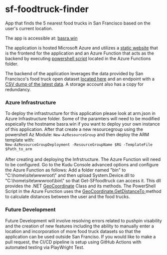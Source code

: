# sf-foodtruck-finder
App that finds the 5 nearest food trucks in San Francisco based on the user's current location. 

The app is accessible at: <a href="https://basra.win">basra.win</a>

The application is hosted Microsoft Azure and utilizes a <a href="https://github.com/jsbasra/sf-foodtruck-finder/tree/main/web">static website</a> that is the frontend for the application and an Azure Function that acts as the backend by executing <a href="https://github.com/jsbasra/sf-foodtruck-finder/blob/main/AzureFunctions/GetSF-foodtrucks/Get-SFFoodTrucks/run.ps1">powershell script</a> located in the Azure Functions folder. 

The backend of the application leverages the data provided by San Francisco's food truck open dataset <a href="https://data.sfgov.org/Economy-and-Community/Mobile-Food-Facility-Permit/rqzj-sfat/data" rel="nofollow">located here</a> and an endpoint with a <a href="https://data.sfgov.org/api/views/rqzj-sfat/rows.csv" rel="nofollow">CSV dump of the latest data</a>. A storage account also has a copy for redundancy. 

<h3>Azure Infrastructure</h3>
To deploy the infrastructure for this application please look at arm.json in Azure Infrastructure folder. Some of the paramters will need to be modified espeically the hostname basra.win if you want to deploy your own instance of this application. After that create a new resourcegroup using the powershell Az Module: <code>New-AzResourceGroup</code> and then deploy the ARM template with: <br>
<code>New-AzResourceGroupDeployment -ResourceGroupName $RG -TemplateFile $Path_to_arm </code>
<br><br>
After creating and deploying the Infrstructure. The Azure Function will need to be configured. Go to the Kudu Console advanced options and configure the Azure Function as follows:
Add a folder named "bin" to "C:\home\site\wwwroot\" and then upload System.Device.dll to "C:\home\site\wwwroot\bin\" so that Get-SFfoodtruck can access it. This dll provides the .NET <a href="https://docs.microsoft.com/en-us/dotnet/api/system.device.location.geocoordinate?view=netframework-4.8">GeoCoordinate</a> Class and its methods. The PowerShell Script in the Azure Function uses the <a href="https://docs.microsoft.com/en-us/dotnet/api/system.device.location.geocoordinate.getdistanceto?view=netframework-4.8">GeoCoordinate.GetDistanceTo </a> method to calculate distances between the user and the food trucks. 

<h3>Future Development</h3>

Future Development will involve resolving errors related to pushpin visability and the creation of new features including the ability to manually enter a location and incorporation of more food truck datasets so that the application can be used outside San Franciso. If you would like to make a pull request, the CI/CD pipeline is setup using GitHub Actions with automated testing via PlayWright Test. 
